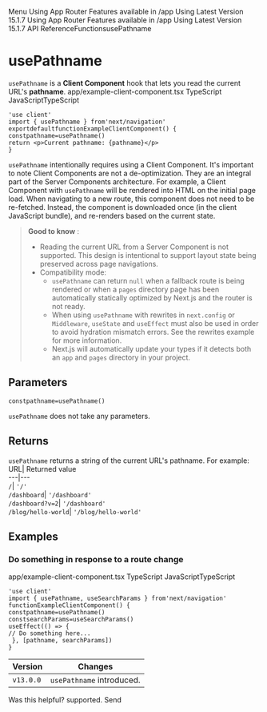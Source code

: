 Menu
Using App Router
Features available in /app
Using Latest Version
15.1.7
Using App Router
Features available in /app
Using Latest Version
15.1.7
API ReferenceFunctionsusePathname
# usePathname
`usePathname` is a **Client Component** hook that lets you read the current URL's **pathname**.
app/example-client-component.tsx
TypeScript
JavaScriptTypeScript
```
'use client'
import { usePathname } from'next/navigation'
exportdefaultfunctionExampleClientComponent() {
constpathname=usePathname()
return <p>Current pathname: {pathname}</p>
}
```

`usePathname` intentionally requires using a Client Component. It's important to note Client Components are not a de-optimization. They are an integral part of the Server Components architecture.
For example, a Client Component with `usePathname` will be rendered into HTML on the initial page load. When navigating to a new route, this component does not need to be re-fetched. Instead, the component is downloaded once (in the client JavaScript bundle), and re-renders based on the current state.
> **Good to know** :
>   * Reading the current URL from a Server Component is not supported. This design is intentional to support layout state being preserved across page navigations.
>   * Compatibility mode: 
>     * `usePathname` can return `null` when a fallback route is being rendered or when a `pages` directory page has been automatically statically optimized by Next.js and the router is not ready.
>     * When using `usePathname` with rewrites in `next.config` or `Middleware`, `useState` and `useEffect` must also be used in order to avoid hydration mismatch errors. See the rewrites example for more information.
>     * Next.js will automatically update your types if it detects both an `app` and `pages` directory in your project.
> 

## Parameters
```
constpathname=usePathname()
```

`usePathname` does not take any parameters.
## Returns
`usePathname` returns a string of the current URL's pathname. For example:
URL| Returned value  
---|---  
`/`| `'/'`  
`/dashboard`| `'/dashboard'`  
`/dashboard?v=2`| `'/dashboard'`  
`/blog/hello-world`| `'/blog/hello-world'`  
## Examples
### Do something in response to a route change
app/example-client-component.tsx
TypeScript
JavaScriptTypeScript
```
'use client'
import { usePathname, useSearchParams } from'next/navigation'
functionExampleClientComponent() {
constpathname=usePathname()
constsearchParams=useSearchParams()
useEffect(() => {
// Do something here...
 }, [pathname, searchParams])
}
```

Version| Changes  
---|---  
`v13.0.0`| `usePathname` introduced.  
Was this helpful?
supported.
Send
